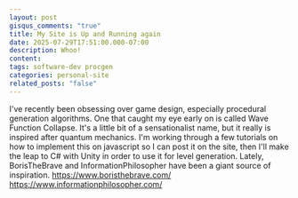 ```yaml
---
layout: post
gisqus_comments: "true"
title: My Site is Up and Running again
date: 2025-07-29T17:51:00.000-07:00
description: Whoo!
content: 
tags: software-dev procgen
categories: personal-site
related_posts: "false"
---
```

I've recently been obsessing over game design, especially procedural
  generation algorithms. One that caught my eye early on is called Wave Function
  Collapse. It's a little bit of a sensationalist name, but it really is
  inspired after quantum mechanics. I'm working through a few tutorials on how
  to implement this on javascript so I can post it on the site, then I'll make
  the leap to C# with Unity in order to use it for level generation. Lately,
  BorisTheBrave and InformationPhilosopher have been a giant source of inspiration.
  <https://www.boristhebrave.com/>
  <https://www.informationphilosopher.com/>